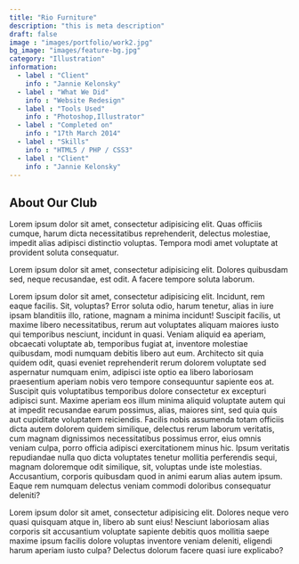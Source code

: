 ```yaml
---
title: "Rio Furniture"
description: "this is meta description"
draft: false
image : "images/portfolio/work2.jpg"
bg_image: "images/feature-bg.jpg"
category: "Illustration"
information:
  - label : "Client"
    info : "Jannie Kelonsky"
  - label : "What We Did"
    info : "Website Redesign"
  - label : "Tools Used"
    info : "Photoshop,Illustrator"
  - label : "Completed on"
    info : "17th March 2014"
  - label : "Skills"
    info : "HTML5 / PHP / CSS3"
  - label : "Client"
    info : "Jannie Kelonsky"
---
```


## About Our Club

Lorem ipsum dolor sit amet, consectetur adipisicing elit. Quas officiis cumque, harum dicta necessitatibus
reprehenderit, delectus molestiae, impedit alias adipisci distinctio voluptas. Tempora modi amet voluptate
at provident soluta consequatur.

Lorem ipsum dolor sit amet, consectetur adipisicing elit. Dolores quibusdam sed, neque recusandae, est
odit. A facere tempore soluta laborum.

Lorem ipsum dolor sit amet, consectetur adipisicing elit. Incidunt, rem eaque facilis. Sit, voluptas?
Error soluta odio, harum tenetur, alias in iure ipsam blanditiis illo, ratione, magnam a minima incidunt!
Suscipit facilis, ut maxime libero necessitatibus, rerum aut voluptates aliquam maiores iusto qui
temporibus nesciunt, incidunt in quasi. Veniam aliquid ea aperiam, obcaecati voluptate ab, temporibus
fugiat at, inventore molestiae quibusdam, modi numquam debitis libero aut eum. Architecto sit quia quidem
odit, quasi eveniet reprehenderit rerum dolorem voluptate sed aspernatur numquam enim, adipisci iste optio
ea libero laboriosam praesentium aperiam nobis vero tempore consequuntur sapiente eos at. Suscipit quis
voluptatibus temporibus dolore consectetur ex excepturi adipisci sunt. Maxime aperiam eos illum minima
aliquid voluptate autem qui at impedit recusandae earum possimus, alias, maiores sint, sed quia quis aut
cupiditate voluptatem reiciendis. Facilis nobis assumenda totam officiis dicta autem dolorem quidem
similique, delectus rerum laborum veritatis, cum magnam dignissimos necessitatibus possimus error, eius
omnis veniam culpa, porro officia adipisci exercitationem minus hic. Ipsum veritatis repudiandae nulla quo
dicta voluptates tenetur mollitia perferendis sequi, magnam doloremque odit similique, sit, voluptas unde
iste molestias. Accusantium, corporis quibusdam quod in animi earum alias autem ipsum. Eaque rem numquam
delectus veniam commodi doloribus consequatur deleniti?

Lorem ipsum dolor sit amet, consectetur adipisicing elit. Dolores neque vero quasi quisquam atque in,
libero ab sunt eius! Nesciunt laboriosam alias corporis sit accusantium voluptate sapiente debitis quos
mollitia saepe maxime ipsum facilis dolore voluptas inventore veniam deleniti, eligendi harum aperiam iusto
culpa? Delectus dolorum facere quasi iure explicabo?
